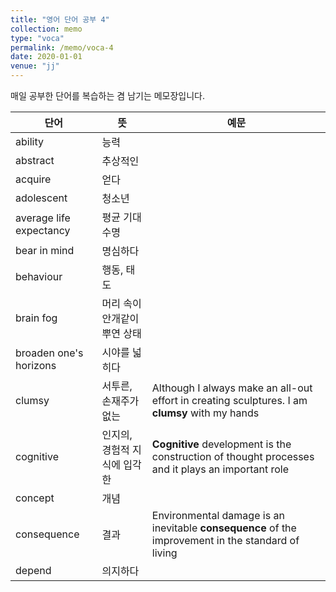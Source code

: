 ```yaml
---
title: "영어 단어 공부 4"
collection: memo
type: "voca"
permalink: /memo/voca-4
date: 2020-01-01
venue: "jj"
---
```


매일 공부한 단어를 복습하는 겸 남기는 메모장입니다.

| 단어            | 뜻   |  예문                                                            |
| --------         | ------ | ------------------------------------------------------------ |
| ability | 능력 |  |
| abstract | 추상적인 |  |
| acquire | 얻다 |  |
| adolescent | 청소년 |  |
| average life expectancy | 평균 기대수명 |  |
| bear in mind | 명심하다 |  |
| behaviour | 행동, 태도 |  |
| brain fog | 머리 속이 안개같이 뿌연 상태 |  |
| broaden one's horizons | 시야를 넓히다 |  |
| clumsy | 서투른, 손재주가 없는 | Although I always make an all-out effort in creating sculptures. I am **clumsy** with my hands |
| cognitive | 인지의, 경험적 지식에 입각한 | **Cognitive** development is the construction of thought processes and it plays an important role  |
| concept | 개념 |  |
| consequence | 결과 | Environmental damage is an inevitable **consequence** of the improvement in the standard of living |
| depend | 의지하다 |  |
